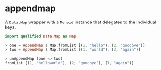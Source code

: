 # appendmap

A `Data.Map` wrapper with a `Monoid` instance that delegates to the individual keys.

```haskell
import qualified Data.Map as Map

> one = AppendMap $ Map.fromList [(1, "hello"), (2, "goodbye")]
> two = AppendMap $ Map.fromList [(1, "world"), (3, "again")]

> unAppendMap (one <> two)
fromList [(1, "helloworld"), (2, "goodbye"), (3, "again")]
```
